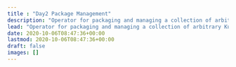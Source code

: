 ```yaml
---
title : "Day2 Package Management"
description: "Operator for packaging and managing a collection of arbitrary Kubernetes objects to install software on one or multiple clusters."
lead: "Operator for packaging and managing a collection of arbitrary Kubernetes objects to install software on one or multiple clusters."
date: 2020-10-06T08:47:36+00:00
lastmod: 2020-10-06T08:47:36+00:00
draft: false
images: []
---
```

